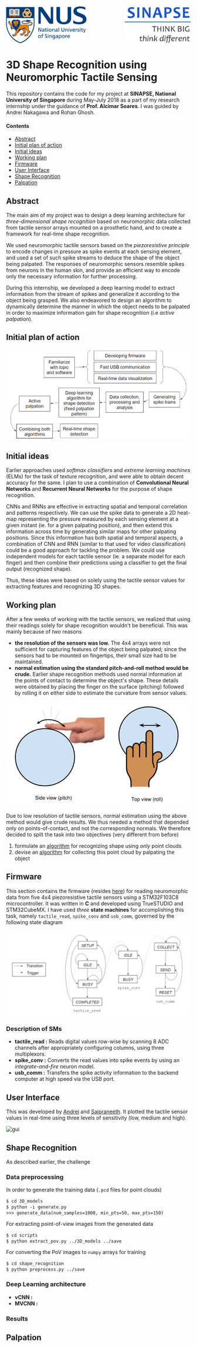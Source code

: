 <img src="images/nus.png" height=100 /><img src="images/sinapse.png" height=100 align="right"/>

# 3D Shape Recognition using Neuromorphic Tactile Sensing
This repository contains the code for my project at **SINAPSE, National University of Singapore** during May-July 2018 as a part of my research internship under the guidance of **Prof. Alcimar Soares**. I was guided by Andrei Nakagawa and Rohan Ghosh.

#### Contents
* [Abstract](#abstract)
* [Initial plan of action](#initial-plan-of-action)
* [Initial ideas](#initial-ideas)
* [Working plan](#working-plan)
* [Firmware](#firmware)
* [User Interface](#user-interface)
* [Shape Recognition](#shape-recognition)
* [Palpation](#palpation)

## Abstract
The main aim of my project was to design a deep learning architecture for *three-dimensional shape recognition* based on neuromorphic data collected from tactile sensor arrays mounted on a prosthetic hand, and to create a framework for real-time shape recognition.

We used neuromorphic tactile sensors based on the *piezoresistive principle* to encode changes in pressure as spike events at each sensing element, and used a set of such spike streams to deduce the shape of the object being palpated. The responses of neuromorphic sensors resemble spikes from neurons in the human skin, and provide an efficient way to encode only the necessary information for further processing. 

During this internship, we developed a deep learning model to extract information from the stream of spikes and generalize it according to the object being grasped. We also endeavored to design an algorithm to dynamically determine the manner in which the object needs to be palpated in order to maximize information gain for shape recognition (i.e *active palpation*).

## Initial plan of action
![plan-of-action](images/poa.png)

## Initial ideas
Earlier approaches used *softmax classifiers* and *extreme learning machines* (ELMs) for the task of texture recognition, and were able to obtain decent accuracy for the same. I plan to use a combination of **Convolutional Neural Networks** and **Recurrent Neural Networks** for the purpose of shape recognition.

CNNs and RNNs are effective in extracting spatial and temporal correlation and patterns respectively. We can use the spike data to generate a 2D heat-map representing the pressure measured by each sensing element at a given instant (ie. for a given palpating position), and then extend this information across time by generating similar maps for other palpating positions. Since this information has both spatial and temporal aspects, a combination of CNN and RNN (similar to that used for video classification) could be a good approach for tackling the problem. We could use independent models for each tactile sensor (ie. a separate model for each finger) and then combine their predictions using a classifier to get the final output (recognized shape).

Thus, these ideas were based on solely using the tactile sensor values for extracting features and recognizing 3D shapes.

## Working plan
After a few weeks of working with the tactile sensors, we realized that using their readings solely for shape recognition wouldn't be beneficial. This was mainly because of *two* reasons
*   **the resolution of the sensors was low.** The 4x4 arrays were not sufficient for capturing features of the object being palpated; since the sensors had to be mounted on fingertips, their small size had to be maintained.
*   **normal estimation using the standard pitch-and-roll method would be crude.** Earlier shape recognition methods used normal information at the points of contact to determine the object's shape. These details were obtained by placing the finger on the surface (pitching) followed by rolling it on either side to estimate the curvature from sensor values.

![pitch-and-roll](images/pitch-and-roll.png)

Due to low resolution of tactile sensors, normal estimation using the above method would give crude results. We thus needed a method that depended only on points-of-contact, and not the corresponding normals. We therefore decided to spilt the task into two objectives (very different from before)
1.   formulate an [algorithm](#shape-recognition) for recognizing shape using *only* point clouds
2.   devise an [algorithm](#palpation) for collecting this point cloud by palpating the object

## Firmware
This section contains the firmware (resides [here](MainController_new)) for reading neuromorphic data from five 4x4 piezoresistive tactile sensors using a STM32F103C8 microcontroller. It was written in **C** and developed using TrueSTUDIO and STM32CubeMX. I have used *three* **state machines** for accomplishing this task, namely `tactile_read`, `spike_conv` and `usb_comm`, governed by the following state diagram

![State diagram](images/sm.png)

### Description of SMs
* **tactile_read :** Reads digital values row-wise by scanning 8 ADC channels after appropriately configuring columns, using three multiplexors. 
* **spike_conv :** Converts the read values into spike events by using an *integrate-and-fire* neuron model.
* **usb_comm :** Transfers the spike activity information to the backend computer at high speed via the USB port.

## User Interface
This was developed by [Andrei](https://github.com/andreinakagawa) and [Saipraneeth](https://github.com/praneeth27). It plotted the tactile sensor values in real-time using three levels of sensitivity (low, medium and high).

![gui](images/gui.png)

## Shape Recognition
As described earlier, the challenge 

### Data preprocessing
In order to generate the training data (`.pcd` files for point clouds)
```
$ cd 3D_models
$ python -i generate.py 
>>> generate_data(num_samples=1000, min_pts=50, max_pts=150)
```
For extracting point-of-view images from the generated data
```
$ cd scripts
$ python extract_pov.py ../3D_models ../save
```
For converting the PoV images to `numpy` arrays for training
```
$ cd shape_recognition
$ python preprocess.py ../save
```
### Deep Learning architecture
*   **vCNN :**
*   **MVCNN :**

### Results

## Palpation
